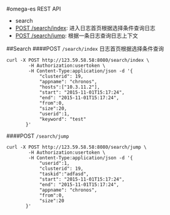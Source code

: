 #omega-es REST API
* search
 * [POST /search/index](#searchindex): 进入日志首页根据选择条件查询日志
 * [POST /search/jump](#searchjump): 根据一条日志查询日志上下文

##Search
####POST `/search/index`
日志首页根据选择条件查询
```shell
curl -X POST http://123.59.58.58:8080/search/index \
        -H Authorization:usertoken \
        -H Content-Type:application/json -d '{
        	"clusterid": 19, 
            "appname": "chronos", 
            "hosts":["10.3.11.2"], 
            "start": "2015-11-01T15:17:24", 
            "end": "2015-11-01T15:17:24", 
            "from":0, 
            "size":20, 
            "userid":1,
            "keyword": "test"
       }'
```
####POST `/search/jump`
```shell
curl -X POST http://123.59.58.58:8080/search/jump \
        -H Authorization:usertoken \
        -H Content-Type:application/json -d '{
            "userid":1,
        	"clusterid": 19, 
            "taskid":"adfasd",
            "start": "2015-11-01T15:17:24", 
            "end": "2015-11-01T15:17:24", 
            "appname": "chronos", 
            "from":0, 
            "size":20
       }'
```

